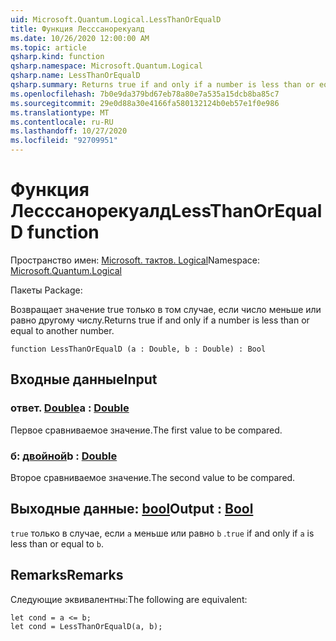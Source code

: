 ```yaml
---
uid: Microsoft.Quantum.Logical.LessThanOrEqualD
title: Функция Лесссанорекуалд
ms.date: 10/26/2020 12:00:00 AM
ms.topic: article
qsharp.kind: function
qsharp.namespace: Microsoft.Quantum.Logical
qsharp.name: LessThanOrEqualD
qsharp.summary: Returns true if and only if a number is less than or equal to another number.
ms.openlocfilehash: 7b0e9da379bd67eb78a80e7a535a15dcb8ba85c7
ms.sourcegitcommit: 29e0d88a30e4166fa580132124b0eb57e1f0e986
ms.translationtype: MT
ms.contentlocale: ru-RU
ms.lasthandoff: 10/27/2020
ms.locfileid: "92709951"
---
```

# <a name="lessthanorequald-function"></a><span data-ttu-id="b959b-102">Функция Лесссанорекуалд</span><span class="sxs-lookup"><span data-stu-id="b959b-102">LessThanOrEqualD function</span></span>

<span data-ttu-id="b959b-103">Пространство имен: [Microsoft. тактов. Logical](xref:Microsoft.Quantum.Logical)</span><span class="sxs-lookup"><span data-stu-id="b959b-103">Namespace: [Microsoft.Quantum.Logical](xref:Microsoft.Quantum.Logical)</span></span>

<span data-ttu-id="b959b-104">Пакеты [](https://nuget.org/packages/)</span><span class="sxs-lookup"><span data-stu-id="b959b-104">Package: [](https://nuget.org/packages/)</span></span>


<span data-ttu-id="b959b-105">Возвращает значение true только в том случае, если число меньше или равно другому числу.</span><span class="sxs-lookup"><span data-stu-id="b959b-105">Returns true if and only if a number is less than or equal to another number.</span></span>

```qsharp
function LessThanOrEqualD (a : Double, b : Double) : Bool
```


## <a name="input"></a><span data-ttu-id="b959b-106">Входные данные</span><span class="sxs-lookup"><span data-stu-id="b959b-106">Input</span></span>

### <a name="a--double"></a><span data-ttu-id="b959b-107">ответ. [Double](xref:microsoft.quantum.lang-ref.double)</span><span class="sxs-lookup"><span data-stu-id="b959b-107">a : [Double](xref:microsoft.quantum.lang-ref.double)</span></span>

<span data-ttu-id="b959b-108">Первое сравниваемое значение.</span><span class="sxs-lookup"><span data-stu-id="b959b-108">The first value to be compared.</span></span>


### <a name="b--double"></a><span data-ttu-id="b959b-109">б: [двойной](xref:microsoft.quantum.lang-ref.double)</span><span class="sxs-lookup"><span data-stu-id="b959b-109">b : [Double](xref:microsoft.quantum.lang-ref.double)</span></span>

<span data-ttu-id="b959b-110">Второе сравниваемое значение.</span><span class="sxs-lookup"><span data-stu-id="b959b-110">The second value to be compared.</span></span>



## <a name="output--bool"></a><span data-ttu-id="b959b-111">Выходные данные: [bool](xref:microsoft.quantum.lang-ref.bool)</span><span class="sxs-lookup"><span data-stu-id="b959b-111">Output : [Bool](xref:microsoft.quantum.lang-ref.bool)</span></span>

<span data-ttu-id="b959b-112">`true` только в случае, если `a` меньше или равно `b` .</span><span class="sxs-lookup"><span data-stu-id="b959b-112">`true` if and only if `a` is less than or equal to `b`.</span></span>

## <a name="remarks"></a><span data-ttu-id="b959b-113">Remarks</span><span class="sxs-lookup"><span data-stu-id="b959b-113">Remarks</span></span>

<span data-ttu-id="b959b-114">Следующие эквивалентны:</span><span class="sxs-lookup"><span data-stu-id="b959b-114">The following are equivalent:</span></span>

```Q#
let cond = a <= b;
let cond = LessThanOrEqualD(a, b);
```